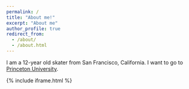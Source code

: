 ```yaml
---
permalink: /
title: "About me!"
excerpt: "About me"
author_profile: true
redirect_from: 
  - /about/
  - /about.html
---
```


I am a 12-year old skater from San Francisco, California. I want to go to [Princeton University](https://www.princeton.edu).

{% include iframe.html %}
